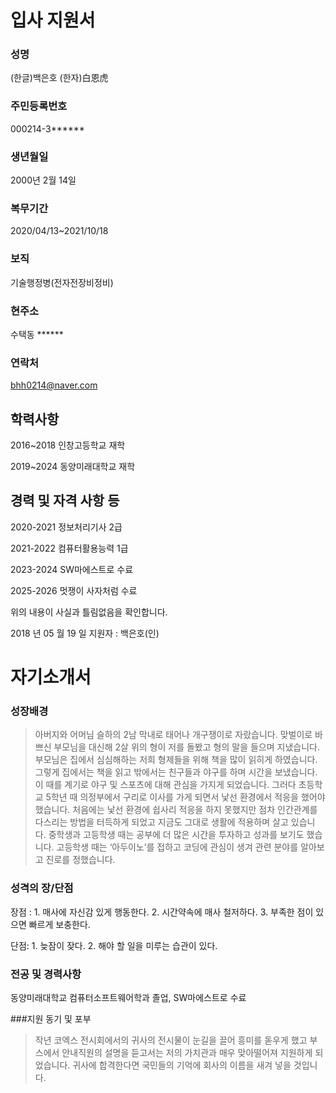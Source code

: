 # 입사 지원서
### 성명

(한글)백은호 (한자)白恩虎

### 주민등록번호

000214-3******

### 생년월일

2000년 2월 14일

### 복무기간

2020/04/13~2021/10/18

### 보직

기술행정병(전자전장비정비)

### 현주소

수택동 ******

### 연락처
 bhh0214@naver.com

## 학력사항

2016~2018  인창고등학교 재학

2019~2024  동양미래대학교 재학

## 경력 및 자격 사항 등

2020-2021  정보처리기사 2급

2021-2022  컴퓨터활용능력 1급

2023-2024  SW마에스트로 수료

2025-2026  멋쟁이 사자처럼 수료


위의 내용이 사실과 틀림없음을 확인합니다.

2018 년  05 월  19 일 지원자 :  백은호(인)


# 자기소개서

### 성장배경

>아버지와 어머님 슬하의 2남 막내로 태어나 개구쟁이로 자랐습니다. 맞벌이로 바쁘신 부모님을 대신해 2살 위의 형이 저를 돌봤고 형의 말을 들으며 지냈습니다. 부모님은 집에서 심심해하는 저희 형제들을 위해 책을 많이 읽히게 하였습니다. 그렇게 집에서는 책을 읽고 밖에서는 친구들과 야구를 하며 시간을 보냈습니다. 이 때를 계기로 야구 및 스포츠에 대해 관심을 가지게 되었습니다. 그러다 초등학교 5학년 때 의정부에서 구리로 이사를 가게 되면서 낯선 환경에서 적응을 했어야 했습니다. 처음에는 낯선 환경에 쉽사리 적응을 하지 못했지만 점차 인간관계를 다스리는 방법을 터득하게 되었고 지금도 그대로 생활에 적용하며 살고 있습니다. 중학생과 고등학생 때는 공부에 더 많은 시간을 투자하고 성과를 보기도 했습니다. 고등학생 때는 ‘아두이노’를 접하고 코딩에 관심이 생겨 관련 분야를 알아보고 진로를 정했습니다. 

###  성격의 장/단점

장점 : 1. 매사에 자신감 있게 행동한다. 
      2. 시간약속에 매사 철저하다.
      3. 부족한 점이 있으면 빠르게 보충한다.

단점: 1. 늦잠이 잦다.
     2. 해야 할 일을 미루는 습관이 있다.


### 전공 및 경력사항
동양미래대학교 컴퓨터소프트웨어학과 졸업, SW마에스트로 수료 

###지원 동기 및 포부

 >작년 코엑스 전시회에서의 귀사의 전시물이 눈길을 끌어 흥미를 돋우게 했고 부스에서 안내직원의 설명을 듣고서는 저의 가치관과 매우 맞아떨어져 지원하게 되었습니다. 귀사에 합격한다면 국민들의 기억에 회사의 이름을 새겨 넣을 것입니다.
